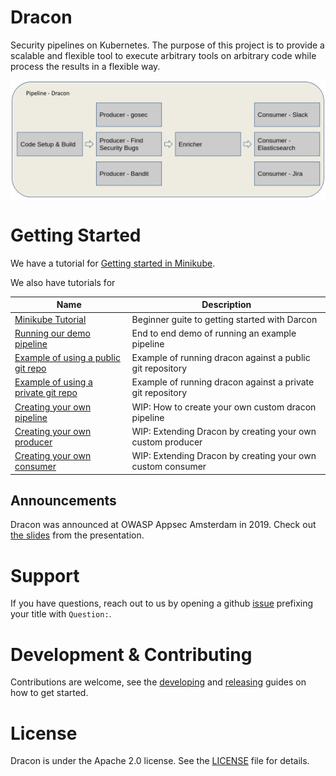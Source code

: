 # Dracon

Security pipelines on Kubernetes. The purpose of this project is to provide a
scalable and flexible tool to execute arbitrary tools on arbitrary code while
process the results in a flexible way.

![](docs/images/dracon-pipeline.png)

# Getting Started

We have a tutorial for [Getting started in Minikube](docs/getting-started/minikube.md).

We also have tutorials for

| Name                                                    | Description                                                |
| ------------------------------------------------------- | ---------------------------------------------------------- |
| [Minikube Tutorial][tut-minikube]                       | Beginner guite to getting started with Darcon              |
| [Running our demo pipeline][tut-running-demos]          | End to end demo of running an example pipeline             |
| [Example of using a public git repo][tut-public-repo]   | Example of running dracon against a public git repository  |
| [Example of using a private git repo][tut-private-repo] | Example of running dracon against a private git repository |
| [Creating your own pipeline][tut-own-pipeline]          | WIP: How to create your own custom dracon pipeline         |
| [Creating your own producer][tut-own-producer]          | WIP: Extending Dracon by creating your own custom producer |
| [Creating your own consumer][tut-own-consumer]          | WIP: Extending Dracon by creating your own custom consumer |

## Announcements

Dracon was announced at OWASP Appsec Amsterdam in 2019. Check out [the slides](docs/presentations/Dracon-OWASP-Presentation-export.pdf)
from the presentation.

# Support

If you have questions, reach out to us by opening a github [issue](https://github.com/thought-machine/dracon/issues/new?title=Question:%20&labels=question)
prefixing your title with `Question:`.

# Development & Contributing

Contributions are welcome, see the [developing](docs/contributers/DEVELOPING.md)
and [releasing](docs/contributers/RELEASES.md) guides on how to get started.

# License

Dracon is under the Apache 2.0 license. See the [LICENSE](LICENSE) file for
details.

[tut-minikube]: docs/getting-started/minikube.md
[tut-own-pipeline]: docs/getting-started/tutorials/constructing-your-own-pipeline.md
[tut-own-consumer]: docs/getting-started/tutorials/creating-your-own-consumer.md
[tut-own-producer]: docs/getting-started/tutorials/creating-your-own-producer.md
[tut-private-repo]: docs/getting-started/tutorials/running-demo-against-private-repository.md
[tut-public-repo]: docs/getting-started/tutorials/running-demo-against-public-repository.md
[tut-running-demos]: docs/getting-started/tutorials/running-demos.md
